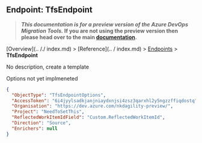 ## Endpoint: TfsEndpoint

>**_This documentation is for a preview version of the Azure DevOps Migration Tools._ If you are not using the preview version then please head over to the main [documentation](https://nkdagility.github.io/azure-devops-migration-tools).**

[Overview](.. /./ index.md) > [Reference](.. / index.md) > [Endpoints](./index.md) > **TfsEndpoint**

No description, create a template

Options not yet implmeneted

```JSON
{
  "ObjectType": "TfsEndpointOptions",
  "AccessToken": "6i4jyylsadkjanjniaydxnjsi4zsz3qarxhl2y5ngzzffiqdostq",
  "Organisation": "https://dev.azure.com/nkdagility-preview/",
  "Project": "NeedToSetThis",
  "ReflectedWorkItemIdField": "Custom.ReflectedWorkItemId",
  "Direction": "Source",
  "Enrichers": null
}
```